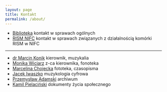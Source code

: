 ```yaml
---
layout: page
title: Kontakt
permalink: /about/
---
```


- [Biblioteka](mailto:biblioteka@nifc.pl) kontakt w sprawach ogólnych
- [RISM NIFC](mailto:rism@nifc.pl) kontakt w sprawach związanych z działalnością komórki RISM w NIFC

---

- [dr Marcin Konik](mailto:mkonik@nifc.pl) kierownik, muzykalia
- [Monika Wiciarz](mailto:mwiciarz@nifc.pl) z-ca kierownika, fonoteka
- [Marcelina Chojecka](mailto:mchojecka@nifc.pl) fototeka, czasopisma
- [Jacek Iwaszko](mailto:jiwaszko@nifc.pl) muzykologia cyfrowa
- [Przemysław Adamski](mailto:padamski@nifc.pl) archiwum
- [Kamil Pielaciński](mailto:kpielacinski@nifc.pl) dokumenty życia społecznego

